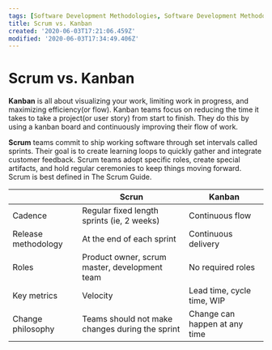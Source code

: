 ```yaml
---
tags: [Software Development Methodologies, Software Development Methodologies - Agile, TODO]
title: Scrum vs. Kanban
created: '2020-06-03T17:21:06.459Z'
modified: '2020-06-03T17:34:49.406Z'
---
```


# Scrum vs. Kanban

**Kanban** is all about visualizing your work, limiting work in progress, and maximizing efficiency(or flow). Kanban teams focus on reducing the time it takes to take a project(or user story) from start to finish. They do this by using a kanban board and continuously improving their flow of work. 

**Scrum** teams commit to ship working software through set intervals called sprints. Their goal is to create learning loops to quickly gather and integrate customer feedback. Scrum teams adopt specific roles, create special artifacts, and hold regular ceremonies to keep things moving forward. Scrum is best defined in The Scrum Guide.

||Scrun|Kanban|
|-|-|-|
|Cadence|Regular fixed length sprints (ie, 2 weeks)|Continuous flow|
|Release methodology|At the end of each sprint|Continuous delivery|
|Roles|Product owner, scrum master, development team|No required roles|
|Key metrics|Velocity|Lead time, cycle time, WIP|
|Change philosophy|Teams should not make changes during the sprint|Change can happen at any time |
